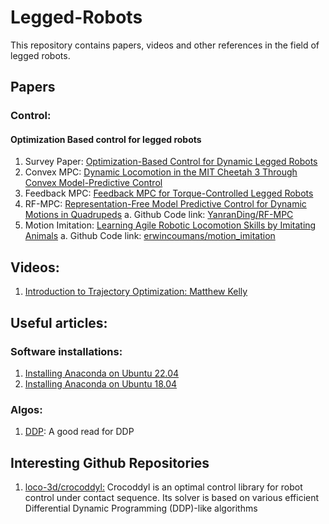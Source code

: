 # Legged-Robots
This repository contains papers, videos and other references in the field of legged robots. 

## Papers
### Control: 
#### Optimization Based control for legged robots

1. Survey Paper: [Optimization-Based Control for Dynamic Legged Robots](https://arxiv.org/abs/2211.11644)
2. Convex MPC: [Dynamic Locomotion in the MIT Cheetah 3 Through Convex Model-Predictive Control](https://ieeexplore.ieee.org/document/8594448)
3. Feedback MPC: [Feedback MPC for Torque-Controlled Legged Robots](https://arxiv.org/abs/1905.06144)
4. RF-MPC: [Representation-Free Model Predictive Control for Dynamic Motions in Quadrupeds](https://arxiv.org/abs/2012.10002)
      a. Github Code link: [YanranDing/RF-MPC](https://github.com/YanranDing/RF-MPC)
5. Motion Imitation: [Learning Agile Robotic Locomotion Skills by Imitating Animals](https://arxiv.org/abs/2004.00784)
      a. Github Code link: [erwincoumans/motion_imitation](https://github.com/erwincoumans/motion_imitation)

## Videos: 
1. [Introduction to Trajectory Optimization: Matthew Kelly](https://www.youtube.com/watch?v=wlkRYMVUZTs)

## Useful articles:

### Software installations:
1. [Installing Anaconda on Ubuntu 22.04](https://linuxhint.com/install-anaconda-ubuntu-22-04/)
2. [Installing Anaconda on Ubuntu 18.04](https://www.digitalocean.com/community/tutorials/how-to-install-anaconda-on-ubuntu-18-04-quickstart)

### Algos:
1. [DDP](http://www.imgeorgiev.com/2023-02-01-ddp/): A good read for DDP

## Interesting Github Repositories

1. [loco-3d/crocoddyl:](https://github.com/loco-3d/crocoddyl)
Crocoddyl is an optimal control library for robot control under contact sequence. Its solver is based on various efficient Differential Dynamic Programming (DDP)-like algorithms
